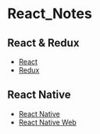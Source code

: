 # React_Notes

## React & Redux

- [React](./React/react.md)
- [Redux](./React/redux.md)

## React Native

- [React Native](./React_Native/react_native.md)
- [React Native Web](https://github.com/necolas/react-native-web)
